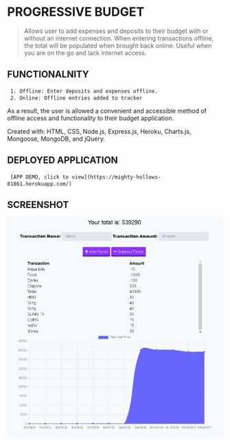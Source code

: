 # PROGRESSIVE BUDGET

> Allows user to add expenses and deposits to their budget with or without an internet connection. When entering transactions offline, the total will be populated when brought back online. Useful when you are on the go and lack internet access.

## FUNCTIONALNITY

     1. Offline: Enter deposits and expenses offline.
     2. Online: Offline entries added to tracker

As a result, the user is allowed a convenient and accessible method of offline access and functionality to their budget application.

Created with: HTML, CSS, Node.js, Express.js, Heroku, Charts.js, Mongoose, MongoDB, and jQuery.

## DEPLOYED APPLICATION

     [APP DEMO, click to view](https://mighty-hollows-81861.herokuapp.com/)

## SCREENSHOT

![APP SCREENSHOT](prog_bud.png)
